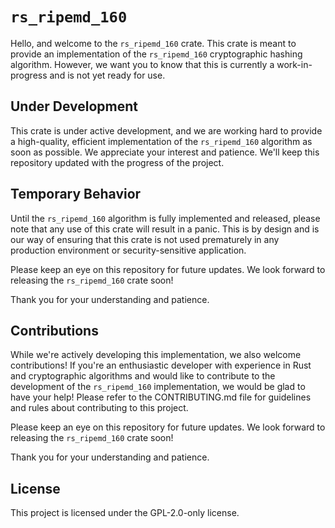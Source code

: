 # `rs_ripemd_160`
Hello, and welcome to the `rs_ripemd_160` crate. This crate is meant to provide an implementation of the `rs_ripemd_160` cryptographic hashing algorithm. However, we want you to know that this is currently a work-in-progress and is not yet ready for use.

## Under Development
This crate is under active development, and we are working hard to provide a high-quality, efficient implementation of the `rs_ripemd_160` algorithm as soon as possible. We appreciate your interest and patience. We'll keep this repository updated with the progress of the project.

## Temporary Behavior
Until the `rs_ripemd_160` algorithm is fully implemented and released, please note that any use of this crate will result in a panic. This is by design and is our way of ensuring that this crate is not used prematurely in any production environment or security-sensitive application.

Please keep an eye on this repository for future updates. We look forward to releasing the `rs_ripemd_160` crate soon!

Thank you for your understanding and patience.

## Contributions
While we're actively developing this implementation, we also welcome contributions! If you're an enthusiastic developer with experience in Rust and cryptographic algorithms and would like to contribute to the development of the `rs_ripemd_160` implementation, we would be glad to have your help! Please refer to the CONTRIBUTING.md file for guidelines and rules about contributing to this project.

Please keep an eye on this repository for future updates. We look forward to releasing the `rs_ripemd_160` crate soon!

Thank you for your understanding and patience.

## License
This project is licensed under the GPL-2.0-only license.
